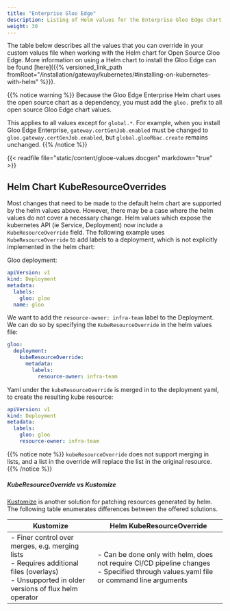 ```yaml
---
title: "Enterprise Gloo Edge"
description: Listing of Helm values for the Enterprise Gloo Edge chart
weight: 30
---
```


The table below describes all the values that you can override in your custom values file when working with the Helm 
chart for Open Source Gloo Edge. More information on using a Helm chart to install the Gloo Edge can be found 
[here]({{% versioned_link_path fromRoot="/installation/gateway/kubernetes/#installing-on-kubernetes-with-helm" %}}).

{{% notice warning %}}
Because the Gloo Edge Enterprise Helm chart uses the open source chart as a dependency, 
you must add the `gloo.` prefix to all open source Gloo Edge chart values.

This applies to all values except for `global.*`. For example, when you install Gloo Edge Enterprise, `gateway.certGenJob.enabled` must be changed to `gloo.gateway.certGenJob.enabled`, but `global.glooRbac.create` remains unchanged.
{{% /notice %}}

{{< readfile file="static/content/glooe-values.docgen" markdown="true" >}}

## Helm Chart KubeResourceOverrides

Most changes that need to be made to the default helm chart are supported by the helm values above.
However, there may be a case where the helm values do not cover a necessary change.
Helm values which expose the kubernetes API (ie Service, Deployment) now include a `KubeResourceOverride` field.
The following example uses `KubeResourceOverride` to add
labels to a deployment, which is not explicitly implemented in the helm chart:

Gloo deployment:
```yaml
apiVersion: v1
kind: Deployment
metadata:
  labels:
    gloo: gloo
  name: gloo
```

We want to add the `resource-owner: infra-team` label to the Deployment. We can do so by specifying the `KubeResourceOverride` in the helm values file:
```yaml
gloo:
  deployment:
    kubeResourceOverride:
      metadata:
        labels:
          resource-owner: infra-team
```

Yaml under the `kubeResourceOverride` is merged in to the deployment yaml, to create the resulting kube resource:
```yaml
apiVersion: v1
kind: Deployment
metadata:
  labels:
    gloo: gloo
    resource-owner: infra-team
```

{{% notice note %}}
`kubeResourceOverride` does not support merging in lists, and a list in the override will replace the list in the original resource.
{{% /notice %}}

##### KubeResourceOverride vs Kustomize

[Kustomize](https://kustomize.io/) is another solution for patching resources generated by helm. The following table enumerates differences between the offered solutions.

| Kustomize                                                                                          | Helm KubeResourceOverride                                                                                                          |
|----------------------------------------------------------------------------------------------------|--------------------------------------------------------------------------------------------------------------------------------------|
| - Finer control over merges, e.g. merging lists <br>- Requires additional files (overlays)<br>- Unsupported in older versions of flux helm operator  | - Can be done only with helm, does not require CI/CD pipeline changes <br>- Specified through values.yaml file or command line arguments |